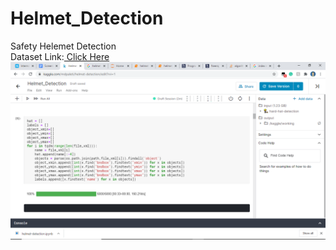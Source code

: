 # Helmet_Detection
Safety Helemet Detection<br/>                                                                                                                                                       Dataset Link:[ Click Here](https://www.kaggle.com/andrewmvd/hard-hat-detection/download)<br/>
![alt text](https://github.com/neerajkumar78/Helmet_Detection/blob/master/description_images/img1.png)
